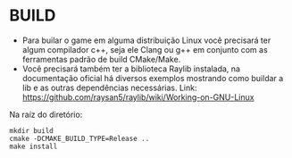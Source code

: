 # BUILD

- Para builar o game em alguma distribuição Linux você precisará ter algum compilador c++, seja ele Clang ou g++ em conjunto com as ferramentas padrão de build CMake/Make.
- Você precisará também ter a biblioteca Raylib instalada, na documentação oficial há diversos exemplos mostrando
como buildar a lib e as outras dependências necessárias. Link: https://github.com/raysan5/raylib/wiki/Working-on-GNU-Linux

Na raíz do diretório:
```
mkdir build
cmake -DCMAKE_BUILD_TYPE=Release ..
make install
```
